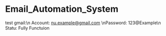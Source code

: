 # Email_Automation_System
test gmail:\n
    Account: nu.example@gmail.com
    \nPassword: 123@Example\n
    Statu: Fully Functuion

